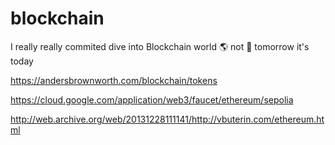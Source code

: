 # blockchain
I really really commited dive into Blockchain world 🌎 not 🚫 tomorrow it's today 

https://andersbrownworth.com/blockchain/tokens

https://cloud.google.com/application/web3/faucet/ethereum/sepolia

http://web.archive.org/web/20131228111141/http://vbuterin.com/ethereum.html
